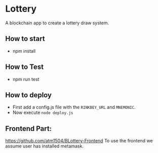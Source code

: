 # Lottery
A blockchain app to create a lottery draw system.

## How to start
* npm install

## How to Test
* npm run test


## How to deploy
* First add a config.js file with the ```RINKBEY_URL``` and ```MNEMONIC```.
* Now execute ```node deploy.js```

## Frontend Part:
https://github.com/atm1504/BLottery-Frontend
To use the frontend we assume user has installed metamask.
